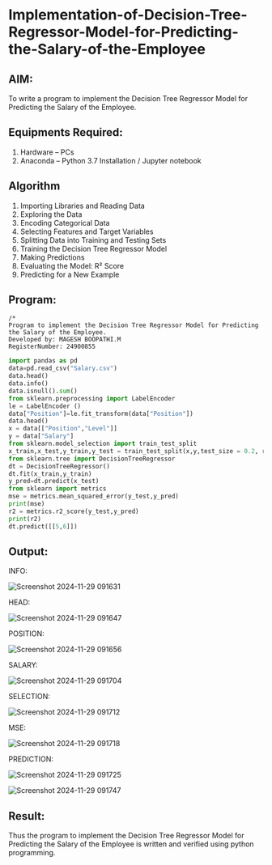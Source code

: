 # Implementation-of-Decision-Tree-Regressor-Model-for-Predicting-the-Salary-of-the-Employee

## AIM:
To write a program to implement the Decision Tree Regressor Model for Predicting the Salary of the Employee.

## Equipments Required:
1. Hardware – PCs
2. Anaconda – Python 3.7 Installation / Jupyter notebook

## Algorithm
1. Importing Libraries and Reading Data
2. Exploring the Data
3. Encoding Categorical Data
4. Selecting Features and Target Variables
5. Splitting Data into Training and Testing Sets
6. Training the Decision Tree Regressor Model
7. Making Predictions
8. Evaluating the Model: R² Score
9. Predicting for a New Example


## Program:
```
/*
Program to implement the Decision Tree Regressor Model for Predicting the Salary of the Employee.
Developed by: MAGESH BOOPATHI.M
RegisterNumber: 24900855 
```
```python
import pandas as pd
data=pd.read_csv("Salary.csv")
data.head()
data.info()
data.isnull().sum()
from sklearn.preprocessing import LabelEncoder
le = LabelEncoder ()
data["Position"]=le.fit_transform(data["Position"])
data.head()
x = data[["Position","Level"]]
y = data["Salary"]
from sklearn.model_selection import train_test_split
x_train,x_test,y_train,y_test = train_test_split(x,y,test_size = 0.2, random_state = 2)
from sklearn.tree import DecisionTreeRegressor
dt = DecisionTreeRegressor()
dt.fit(x_train,y_train)
y_pred=dt.predict(x_test)
from sklearn import metrics
mse = metrics.mean_squared_error(y_test,y_pred)
print(mse)
r2 = metrics.r2_score(y_test,y_pred)
print(r2)
dt.predict([[5,6]])
```

## Output:
INFO:

![Screenshot 2024-11-29 091631](https://github.com/user-attachments/assets/7aeaca0e-be19-4feb-92e7-b584dbd983e0)

HEAD:

![Screenshot 2024-11-29 091647](https://github.com/user-attachments/assets/5a55c1f5-2445-4ede-a97f-b9c8c51beeb6)

POSITION:

![Screenshot 2024-11-29 091656](https://github.com/user-attachments/assets/bf49af4d-61be-4cbd-a78b-c9f097e0aaef)

SALARY:

![Screenshot 2024-11-29 091704](https://github.com/user-attachments/assets/1e5b9f53-12cb-42cc-b188-a03e0529d80f)


SELECTION:

![Screenshot 2024-11-29 091712](https://github.com/user-attachments/assets/96d79d4a-f64b-41c8-9d33-d0ec8cdd138b)

MSE:

![Screenshot 2024-11-29 091718](https://github.com/user-attachments/assets/dbc2d4aa-1a53-4b17-88a6-63a329feddb7)

PREDICTION:

![Screenshot 2024-11-29 091725](https://github.com/user-attachments/assets/56433ace-7b4d-4c80-99c4-b1fda4491d0f)


![Screenshot 2024-11-29 091747](https://github.com/user-attachments/assets/c549da97-2034-49f8-9f5b-e0dd7e120a6f)


## Result:
Thus the program to implement the Decision Tree Regressor Model for Predicting the Salary of the Employee is written and verified using python programming.
